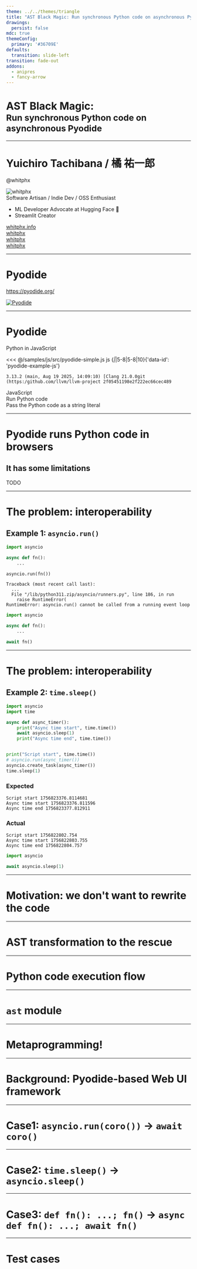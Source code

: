 ```yaml
---
theme: ../../themes/triangle
title: "AST Black Magic: Run synchronous Python code on asynchronous Pyodide"
drawings:
  persist: false
mdc: true
themeConfig:
  primary: '#36709E'
defaults:
  transition: slide-left
transition: fade-out
addons:
  - anipres
  - fancy-arrow
---
```


<h1 text-6xl leading-18>
AST Black Magic:<br>
<small>Run synchronous Python code on asynchronous Pyodide</small>
</h1>

---

<h1 text-4xl>Yuichiro Tachibana / 橘 祐一郎</h1>

@whitphx

<div absolute top-40 right-40>
<img src="https://avatars.githubusercontent.com/u/3135397?v=4" alt="whitphx" w="130px">
</div>

<div mt-8>
Software Artisan / Indie Dev / OSS Enthusiast
</div>

<div mt-4>

<v-clicks>

- ML Developer Advocate at <span v-mark.underline.yellow="1">Hugging Face</span> 🤗
- <span v-mark.underline.red="2">Streamlit</span> Creator

</v-clicks>

</div>

<div my-10 w-min flex="~ gap-1" items-center justify-center v-click>
  <div i-ri-user-3-line op50 ma text-2xl />
  <div><a href="https://whitphx.info/" target="_blank" class="border-none! font-300">whitphx.info</a></div>
  <div i-ri-github-line op50 ma text-2xl ml4/>
  <div><a href="https://github.com/whitphx" target="_blank" class="border-none! font-300">whitphx</a></div>
  <div i-ri-linkedin-line op50 ma text-2xl ml4/>
  <div><a href="https://www.linkedin.com/in/whitphx/" target="_blank" class="border-none! font-300">whitphx</a></div>
  <div i-ri-twitter-x-line op50 ma text-2xl ml4/>
  <div><a href="https://twitter.com/whitphx" target="_blank" class="border-none! font-300">whitphx</a></div>
</div>

---

# Pyodide
https://pyodide.org/

<div flex justify-center items-center h="80">

<a href="https://pyodide.org/" target="_blank" rel="noopener noreferrer">
  <img src="/pyodide.png" alt="Pyodide" max-h="100%" object-cover m-auto>
</a>

</div>

---

# Pyodide
Python in JavaScript

<div mt-8>

<<< @/samples/js/src/pyodide-simple.js js {*|*|5-8|5-8|10}{'data-id': 'pyodide-example-js'}

<div v-click="4">

```
3.13.2 (main, Aug 19 2025, 14:09:10) [Clang 21.0.0git (https:/github.com/llvm/llvm-project 2f05451198e2f222ec66cec489
```

</div>

</div>

<div absolute right-30 top-20 text-4xl data-id="desc1" v-click="1">JavaScript</div>
<FancyArrow from="[data-id=desc1] @ left" to="[data-id=pyodide-example-js] @ top" arc="-0.1" v-click="1"/>

<div absolute right-10 top-60 text-4xl data-id="desc2" v-click="2">Run Python code</div>
<FancyArrow from="[data-id=desc2] @ left" to="[data-id=pyodide-example-js] .line:nth-child(5) @ right" arc="-0.1" v-click="2" />

<div absolute right-10 top-90 text-4xl data-id="desc3" v-click="3">Pass the Python code as a string literal</div>
<FancyArrow from="[data-id=desc3] @ topleft" to="[data-id=pyodide-example-js] .line:nth-child(6) @ right" arc="-0.1" v-click="3" />

<style>
* {
  --slidev-code-font-size: 18px;
}
</style>

---

# Pyodide runs Python code in browsers


## It has some limitations

TODO

---

# The problem: interoperability

## Example 1: `asyncio.run()`

<div grid="~ cols-2" gap-4>

<div>

```py
import asyncio

async def fn():
    ...

asyncio.run(fn())
```

```
Traceback (most recent call last):
  ...
  File "/lib/python311.zip/asyncio/runners.py", line 186, in run
    raise RuntimeError(
RuntimeError: asyncio.run() cannot be called from a running event loop
```

</div>


```py
import asyncio

async def fn():
    ...

await fn()
```

</div>

---

# The problem: interoperability

## Example 2: `time.sleep()`

<div grid="~ cols-2" gap-4>

<div>

```py
import asyncio
import time

async def async_timer():
    print("Async time start", time.time())
    await asyncio.sleep(1)
    print("Async time end", time.time())


print("Script start", time.time())
# asyncio.run(async_timer())
asyncio.create_task(async_timer())
time.sleep(1)
```

### Expected

```
Script start 1756823376.8114681
Async time start 1756823376.811596
Async time end 1756823377.812911
```

### Actual
```
Script start 1756822802.754
Async time start 1756822803.755
Async time end 1756822804.757
```

</div>

```py
import asyncio

await asyncio.sleep(1)
```

</div>

---

# Motivation: we don't want to rewrite the code

---

# AST transformation to the rescue

---

# Python code execution flow

---

# `ast` module

---

# Metaprogramming!

---

# Background: Pyodide-based Web UI framework

---

# Case1: `asyncio.run(coro())` -> `await coro()`

---

# Case2: `time.sleep()` -> `asyncio.sleep()`

---

# Case3: `def fn(): ...; fn()` -> `async def fn(): ...; await fn()`

---

# Test cases
